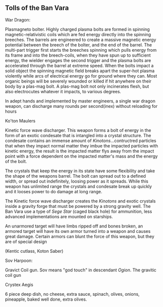 ## Tolls of the Ban Vara

War Dragon:

Plasmagneto bolter. Highly charged plasma bolts are formed in spinning magnetic-relativistic coils which are fed energy directly into the spinning breeches. The barrels are engineered to create a massive magnetic energy potential between the breech of the bolter, and the end of the barrel. The multi-part trigger first starts the breeches spinning which pulls energy from its frame and into the breech-coils, when they have spun up to sufficient energy, the wielder engages the second trigger and the plasma bolts are accelerated through the barrel at extreme speed. When the bolts impact a solid object the spinning magnetic field breaks apart the super-hot plasma violently while arcs of electrical energy go for ground where they can. Most organic beings will be severely wounded or killed if hit anywhere on their body by a plas-mag bolt. A plas-mag bolt not only incinerates flesh, but also electrocutes whatever it impacts, to various degrees.

In adept hands and implemented by master engineers, a single war dragon weapon, can discharge many rounds per second(inex) without reloading for hours




Ko'ton Maulers

Kinetic force wave discharger. This weapon forms a bolt of energy in the form of an exotic condesate that is intangled into a crystal structure. The condesate contains an immense amount of _Kinotons_...contructred particles that when they impact normal matter they imbue the impacted particles with kinetic energy, the result is the impacted matter flys away from the impact point with a force dependent on the impacted matter's mass and the energy of the bolt.

The crystals that keep the energy in its state have some flexibility and take the shape of the weapons barrel. The bolt can spread out to a defined width, or spread out indefinitely, loosing power as it spreads. While this weapon has unlimited range the crystals and condesate break up quickly and it looses power to do damage at long range.

The Kinetic force wave discharger creates the _Kinotons_ and exotic crystals inside a gravity forge that must be powered by a strong gravity well. The Ban Vara use a type of _Sege Star_ (caged black hole) for ammunition, less advanced implementations are mounted on starships. 

An unarmored target will have limbs ripped off and bones broken, an armored target will have its own armor turned into a weapon and causes great damage. Certain armors can blunt the force of this weapon, but they are of special design

(Kentic cutlass, Koton Saber)

Sov Harpoon:

Gravict Coil gun. Sov means "god touch" in descendant _Ogion_. The gravitic coil gun

Crystex Aegis




6 piece deep dish, no cheese, extra sauce, spinach, olives, onions, pineapple, baked well done, extra olives.
